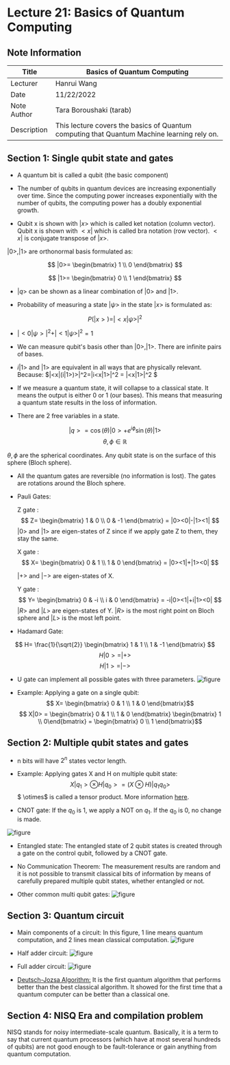 # Lecture 21:  Basics of Quantum Computing

## Note Information

| Title       |Basics of Quantum Computing                                                                             |
|-------------|-----------------------------------------------------------------------------------------------------------------|
| Lecturer    |                     Hanrui Wang                                                                                 |
| Date        | 11/22/2022                                                                                                      |
| Note Author | Tara Boroushaki (tarab)                                                                                      |
| Description |  This lecture covers the basics of Quantum computing that Quantum Machine learning rely on. 

## Section 1: Single qubit state and gates
- A quantum bit is called a qubit (the basic component)

- The number of qubits in quantum devices are increasing exponentially over time. Since the computing power increases exponentially with the number of qubits, the computing power has a doubly exponential growth.

- Qubit x is shown with $|x>$ which is called ket notation (column vector). Qubit x is shown with $<x|$ which is called bra notation (row vector). $<x|$ is conjugate transpose of $|x>$.

 $|0>,|1>$ are orthonormal basis formulated as:
  
$$ |0>= \begin{bmatrix} 1 \\ 0 \end{bmatrix} $$

$$ |1>= \begin{bmatrix} 0 \\ 1 \end{bmatrix} $$

- $|q>$ can be shown as a linear combination of $|0>$ and $|1>$.

- Probability of measuring a state $|\psi>$ in the state $|x>$ is formulated as:

$$P(|x>) = |<x|\psi>|^2 $$  

- $|<0|\psi>|^2 + |<1|\psi>|^2 = 1$

- We can measure qubit's basis other than $|0>,|1>$. There are infinite pairs of bases.

- $i|1>$ and $|1>$ are equivalent in all ways that are physically relevant. Because: $|<x|(i|1>)>|^2=|i<x|1>|^2 = |<x|1>|^2 $

- If we measure a quantum state, it will collapse to a classical state. It means the output is either 0 or 1 (our bases). This means that measuring a quantum state results in the loss of information.

- There are 2 free variables in a state. 

$$ |q> = \cos(\theta)|0> +e^{i\phi}\sin(\theta)|1>$$ $$\theta, \phi \in \mathbb{R}$$

$\theta, \phi$ are the spherical coordinates. Any qubit state is on the surface of this sphere (Bloch sphere).

- All the quantum gates are reversible (no information is lost). The gates are rotations around the Bloch sphere. 

- Pauli Gates:

  Z gate : 
$$ Z= \begin{bmatrix} 1 & 0 \\ 0 & -1 \end{bmatrix} = |0><0|-|1><1| $$
  $|0>$ and $|1>$ are eigen-states of Z since if we apply gate Z to them, they stay the same.

  X gate : 
$$ X= \begin{bmatrix} 0 & 1 \\ 1 & 0 \end{bmatrix} = |0><1|+|1><0| $$

  $|+>$  and $|->$ are eigen-states of X.

  Y gate : 
$$ Y= \begin{bmatrix} 0 & -i \\ i & 0 \end{bmatrix} = -i|0><1|+i|1><0| $$
  $|R>$  and $|L>$ are eigen-states of Y. $|R>$ is the most right point on Bloch sphere and $|L>$ is the most left point.


- Hadamard Gate: 

$$ H= \frac{1}{\sqrt{2}} \begin{bmatrix} 1 & 1 \\ 1 & -1 \end{bmatrix} $$
$$ H|0> = |+>$$
$$ H|1> = |->$$

- U gate can implement all possible gates with three parameters.
![figure](figures/lecture-21/tarab/eq1.png)

- Example: Applying a gate on a single qubit:
$$ X= \begin{bmatrix} 0 & 1 \\ 1 & 0 \end{bmatrix}$$
$$ X|0> = \begin{bmatrix} 0 & 1 \\ 1 & 0 \end{bmatrix}  \begin{bmatrix} 1 \\ 0\end{bmatrix} = \begin{bmatrix} 0 \\ 1 \end{bmatrix}$$



## Section 2: Multiple qubit states and gates

- n bits will have $2^n$ states vector length.
- Example: Applying gates X and H on multiple qubit state:
$$ X|q_1>  \otimes H|q_0> = (X \otimes H)|q_1q_0>
$$
  $ \otimes$ is called a tensor product. More information [here](https://en.wikipedia.org/wiki/Tensor_product).

- CNOT gate: If the $q_0$ is 1, we apply a NOT on $q_1$. If the $q_0$ is 0, no change is made.

![figure](figures/lecture-21/tarab/Not.png)

- Entangled state: The entangled state of 2 qubit states is created through a gate on the control qubit, followed by a CNOT gate.

- No Communication Theorem: The measurement results are random and it is not possible to transmit classical bits of information by means of carefully prepared  multiple qubit states, whether entangled or not.
 
- Other common multi qubit gates:
![figure](figures/lecture-21/tarab/gates.png)


## Section 3: Quantum circuit

- Main components of a circuit:
In this figure, 1 line means quantum computation, and 2 lines mean classical computation.
![figure](figures/lecture-21/tarab/circuit.png)

- Half adder circuit: 
![figure](figures/lecture-21/tarab/half.png)
- Full adder circuit: 
![figure](figures/lecture-21/tarab/full.png)

- [Deutsch-Jozsa Algorithm:](https://qiskit.org/textbook/ch-algorithms/deutsch-jozsa.html) It is the first quantum algorithm that performs better than the best classical algorithm. It showed for the first time that a quantum computer can be better than a classical one. 

## Section 4: NISQ Era and compilation problem

NISQ stands for noisy intermediate-scale quantum.
Basically, it is a term to say that current quantum processors (which have at most several hundreds of qubits) are not good enough to be fault-tolerance or gain anything from quantum computation.
